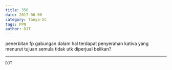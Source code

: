 ```yaml
---
title: 350
date: 2017-06-06
category: Tanya-SC
tags: PPN
author: DJT
---
```


penerbitan fp gabungan dalam hal terdapat penyerahan kativa yang menurut tujuan semula tidak utk diperjual belikan?

---



`DJT`

